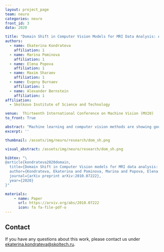 ```yaml
---
layout: project_page
team: neuro
categories: neuro
front_id: 3
data: 2020

title: "Domain Shift in Computer Vision Models for MRI Data Analysis: An Overview"
authors:
  - name: Ekaterina Kondrateva
    affiliation: 1
  - name: Marina Pominova
    affiliation: 1
  - name: Elena Popova
    affiliation: 1
  - name: Maxim Sharaev
    affiliation: 1
  - name: Evgeny Burnaev
    affiliation: 1
  - name: Alexander Bernstein
    affiliation: 1
affiliation:
  - Skolkovo Institute of Science and Technology

venue:  Thirteenth International Conference on Machine Vision (MV20)
to_front: True

abstract: "Machine learning and computer vision methods are showing good performance in medical imagery analysis. Yet only a few applications are now in clinical use and one of the reasons for that is poor transferability of the models to data from different sources or acquisition domains. Development of new methods and algorithms for the transfer of training and adaptation of the domain in multi-modal medical imaging data is crucial for the development of accurate models and their use in clinics. In present work, we overview methods used to tackle the domain shift problem in machine learning and computer vision. The algorithms discussed in this survey include advanced data processing, model architecture enhancing and featured training, as well as predicting in domain invariant latent space. The application of the autoencoding neural networks and their domain-invariant variations are heavily discussed in a survey. We observe the latest methods applied to the magnetic resonance imaging (MRI) data analysis and conclude on their performance as well as propose directions for further research."
excerpt: ''

thumbnail: /assets/img/neuro/research/dom_sh.png

visual_abstract: /assets/img/neuro/research/dom_sh.png

bibtex: "\
@article{kondrateva2020domain,
  title={Domain Shift in Computer Vision models for MRI data analysis: An Overview},
  author={Kondrateva, Ekaterina and Pominova, Marina and Popova, Elena and Sharaev, Maxim and Bernstein, Alexander and Burnaev, Evgeny},
  journal={arXiv preprint arXiv:2010.07222},
  year={2020}
}"

materials:
    - name: Paper
      url: https://arxiv.org/abs/2010.07222
      icon: fa fa-file-pdf-o
---
```

## Contact
If you have any questions about this work, please contact us under [ekaterina.kondrateva@skoltech.ru](mailto:ekaterina.kondrateva@skoltech.ru).
